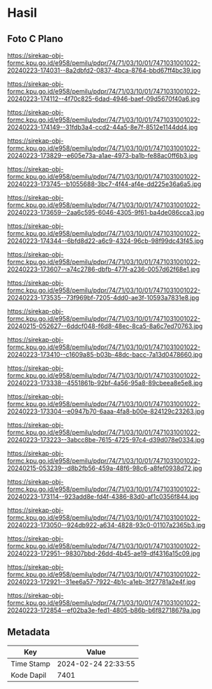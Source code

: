 # Hasil

## Foto C Plano

https://sirekap-obj-formc.kpu.go.id/e958/pemilu/pdpr/74/71/03/10/01/7471031001022-20240223-174031--8a2dbfd2-0837-4bca-8764-bbd67ff4bc39.jpg

https://sirekap-obj-formc.kpu.go.id/e958/pemilu/pdpr/74/71/03/10/01/7471031001022-20240223-174112--4f70c825-6dad-4946-baef-09d5670f40a6.jpg

https://sirekap-obj-formc.kpu.go.id/e958/pemilu/pdpr/74/71/03/10/01/7471031001022-20240223-174149--31fdb3a4-ccd2-44a5-8e7f-8512e1144dd4.jpg

https://sirekap-obj-formc.kpu.go.id/e958/pemilu/pdpr/74/71/03/10/01/7471031001022-20240223-173829--e605e73a-a1ae-4973-ba1b-fe88ac0ff6b3.jpg

https://sirekap-obj-formc.kpu.go.id/e958/pemilu/pdpr/74/71/03/10/01/7471031001022-20240223-173745--b1055688-3bc7-4f44-af4e-dd225e36a6a5.jpg

https://sirekap-obj-formc.kpu.go.id/e958/pemilu/pdpr/74/71/03/10/01/7471031001022-20240223-173659--2aa6c595-6046-4305-9f61-ba4de086cca3.jpg

https://sirekap-obj-formc.kpu.go.id/e958/pemilu/pdpr/74/71/03/10/01/7471031001022-20240223-174344--6bfd8d22-a6c9-4324-96cb-98f99dc43f45.jpg

https://sirekap-obj-formc.kpu.go.id/e958/pemilu/pdpr/74/71/03/10/01/7471031001022-20240223-173607--a74c2786-dbfb-477f-a236-0057d62f68e1.jpg

https://sirekap-obj-formc.kpu.go.id/e958/pemilu/pdpr/74/71/03/10/01/7471031001022-20240223-173535--73f969bf-7205-4dd0-ae3f-10593a7831e8.jpg

https://sirekap-obj-formc.kpu.go.id/e958/pemilu/pdpr/74/71/03/10/01/7471031001022-20240215-052627--6ddcf048-f6d8-48ec-8ca5-8a6c7ed70763.jpg

https://sirekap-obj-formc.kpu.go.id/e958/pemilu/pdpr/74/71/03/10/01/7471031001022-20240223-173410--c1609a85-b03b-48dc-bacc-7a13d0478660.jpg

https://sirekap-obj-formc.kpu.go.id/e958/pemilu/pdpr/74/71/03/10/01/7471031001022-20240223-173338--4551861b-92bf-4a56-95a8-89cbeea8e5e8.jpg

https://sirekap-obj-formc.kpu.go.id/e958/pemilu/pdpr/74/71/03/10/01/7471031001022-20240223-173304--e0947b70-6aaa-4fa8-b00e-824129c23263.jpg

https://sirekap-obj-formc.kpu.go.id/e958/pemilu/pdpr/74/71/03/10/01/7471031001022-20240223-173223--3abcc8be-7615-4725-97c4-d39d078e0334.jpg

https://sirekap-obj-formc.kpu.go.id/e958/pemilu/pdpr/74/71/03/10/01/7471031001022-20240215-053239--d8b2fb56-459a-48f6-98c6-a8fef0938d72.jpg

https://sirekap-obj-formc.kpu.go.id/e958/pemilu/pdpr/74/71/03/10/01/7471031001022-20240223-173114--923add8e-fd4f-4386-83d0-af1c0356f844.jpg

https://sirekap-obj-formc.kpu.go.id/e958/pemilu/pdpr/74/71/03/10/01/7471031001022-20240223-173050--924db922-a634-4828-93c0-01107a2365b3.jpg

https://sirekap-obj-formc.kpu.go.id/e958/pemilu/pdpr/74/71/03/10/01/7471031001022-20240223-172951--98307bbd-26dd-4b45-ae19-df4316a15c09.jpg

https://sirekap-obj-formc.kpu.go.id/e958/pemilu/pdpr/74/71/03/10/01/7471031001022-20240223-172921--31ee6a57-7922-4b1c-a1eb-3f27781a2e4f.jpg

https://sirekap-obj-formc.kpu.go.id/e958/pemilu/pdpr/74/71/03/10/01/7471031001022-20240223-172854--ef02ba3e-fed1-4805-b86b-b6f82718679a.jpg


## Metadata

| Key        | Value               |
| ---------- | ------------------- |
| Time Stamp | 2024-02-24 22:33:55 |
| Kode Dapil | 7401                |



